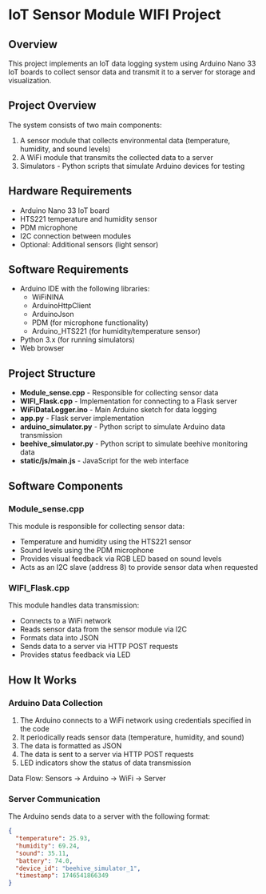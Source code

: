 


          
# IoT Sensor Module WIFI Project

## Overview
This project implements an IoT data logging system using Arduino Nano 33 IoT boards to collect sensor data and transmit it to a server for storage and visualization.

## Project Overview
The system consists of two main components:
1. A sensor module that collects environmental data (temperature, humidity, and sound levels)
2. A WiFi module that transmits the collected data to a server
3. Simulators - Python scripts that simulate Arduino devices for testing

## Hardware Requirements
- Arduino Nano 33 IoT board
- HTS221 temperature and humidity sensor
- PDM microphone
- I2C connection between modules
- Optional: Additional sensors (light sensor)

## Software Requirements
- Arduino IDE with the following libraries:
  - WiFiNINA
  - ArduinoHttpClient
  - ArduinoJson
  - PDM (for microphone functionality)
  - Arduino_HTS221 (for humidity/temperature sensor)
- Python 3.x (for running simulators)
- Web browser

## Project Structure
- **Module_sense.cpp** - Responsible for collecting sensor data
- **WIFI_Flask.cpp** - Implementation for connecting to a Flask server
- **WiFiDataLogger.ino** - Main Arduino sketch for data logging
- **app.py** - Flask server implementation
- **arduino_simulator.py** - Python script to simulate Arduino data transmission
- **beehive_simulator.py** - Python script to simulate beehive monitoring data
- **static/js/main.js** - JavaScript for the web interface

## Software Components

### Module_sense.cpp
This module is responsible for collecting sensor data:
- Temperature and humidity using the HTS221 sensor
- Sound levels using the PDM microphone
- Provides visual feedback via RGB LED based on sound levels
- Acts as an I2C slave (address 8) to provide sensor data when requested

### WIFI_Flask.cpp
This module handles data transmission:
- Connects to a WiFi network
- Reads sensor data from the sensor module via I2C
- Formats data into JSON
- Sends data to a server via HTTP POST requests
- Provides status feedback via LED

## How It Works
### Arduino Data Collection
1. The Arduino connects to a WiFi network using credentials specified in the code
2. It periodically reads sensor data (temperature, humidity, and sound)
3. The data is formatted as JSON
4. The data is sent to a server via HTTP POST requests
5. LED indicators show the status of data transmission

Data Flow: Sensors → Arduino → WiFi → Server

### Server Communication
The Arduino sends data to a server with the following format:
```json
{
  "temperature": 25.93,
  "humidity": 69.24,
  "sound": 35.11,
  "battery": 74.0,
  "device_id": "beehive_simulator_1",
  "timestamp": 1746541866349
}
```